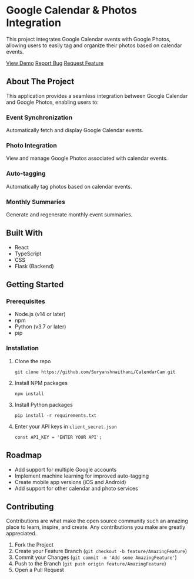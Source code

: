 <body>
    <div class="container">
        <h1>Google Calendar & Photos Integration</h1>
        <p>
            This project integrates Google Calendar events with Google Photos, allowing users to easily tag and organize their photos based on calendar events.
        </p>
        <a href="#" class="button">View Demo</a>
        <a href="#" class="button">Report Bug</a>
        <a href="#" class="button">Request Feature</a>
        <h2>About The Project</h2>
        <p>
            This application provides a seamless integration between Google Calendar and Google Photos, enabling users to:
        </p>
        <div class="features">
            <div class="feature">
                <h3>Event Synchronization</h3>
                <p>Automatically fetch and display Google Calendar events.</p>
            </div>
            <div class="feature">
                <h3>Photo Integration</h3>
                <p>View and manage Google Photos associated with calendar events.</p>
            </div>
            <div class="feature">
                <h3>Auto-tagging</h3>
                <p>Automatically tag photos based on calendar events.</p>
            </div>
            <div class="feature">
                <h3>Monthly Summaries</h3>
                <p>Generate and regenerate monthly event summaries.</p>
            </div>
        </div>
        <h2>Built With</h2>
        <ul>
            <li>React</li>
            <li>TypeScript</li>
            <li>CSS</li>
            <li>Flask (Backend)</li>
        </ul>
        <h2>Getting Started</h2>
        <h3>Prerequisites</h3>
        <ul>
            <li>Node.js (v14 or later)</li>
            <li>npm</li>
            <li>Python (v3.7 or later)</li>
            <li>pip</li>
        </ul>
        <h3>Installation</h3>
        <ol>
            <li>Clone the repo
                <pre><code>git clone https://github.com/Suryanshnaithani/CalendarCam.git</code></pre>
            </li>
            <li>Install NPM packages
                <pre><code>npm install</code></pre>
            </li>
            <li>Install Python packages
                <pre><code>pip install -r requirements.txt</code></pre>
            </li>
            <li>Enter your API keys in <code>client_secret.json</code>
                <pre><code>const API_KEY = 'ENTER YOUR API';</code></pre>
            </li>
        </ol>
        <h2>Roadmap</h2>
        <ul>
            <li>Add support for multiple Google accounts</li>
            <li>Implement machine learning for improved auto-tagging</li>
            <li>Create mobile app versions (iOS and Android)</li>
            <li>Add support for other calendar and photo services</li>
        </ul>
        <h2>Contributing</h2>
        <p>
            Contributions are what make the open source community such an amazing place to learn, inspire, and create. Any contributions you make are greatly appreciated.
        </p>
        <ol>
            <li>Fork the Project</li>
            <li>Create your Feature Branch (<code>git checkout -b feature/AmazingFeature</code>)</li>
            <li>Commit your Changes (<code>git commit -m 'Add some AmazingFeature'</code>)</li>
            <li>Push to the Branch (<code>git push origin feature/AmazingFeature</code>)</li>
            <li>Open a Pull Request</li>
        </ol>
    </div>
</body>
</html>

